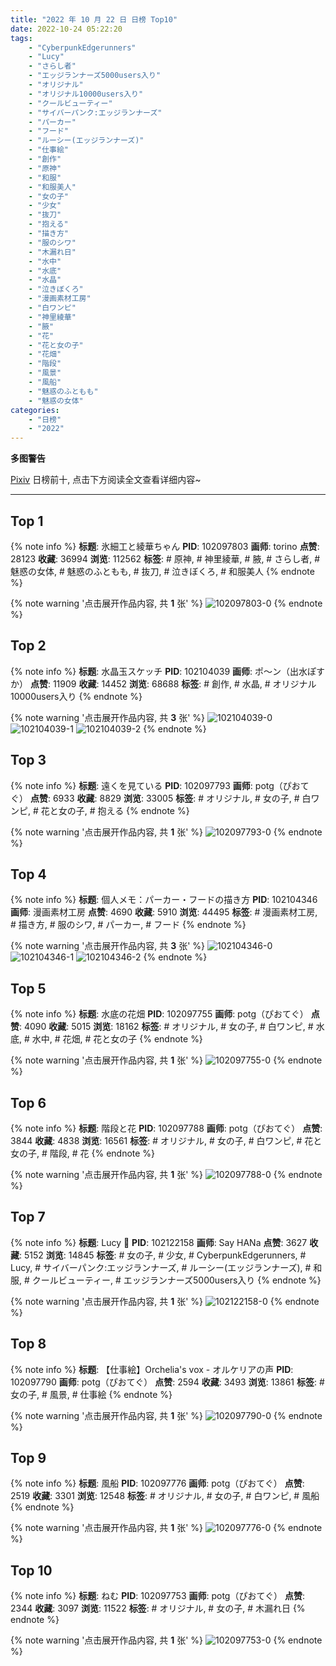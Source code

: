 ```yaml
---
title: "2022 年 10 月 22 日 日榜 Top10"
date: 2022-10-24 05:22:20
tags:
    - "CyberpunkEdgerunners"
    - "Lucy"
    - "さらし者"
    - "エッジランナーズ5000users入り"
    - "オリジナル"
    - "オリジナル10000users入り"
    - "クールビューティー"
    - "サイバーパンク:エッジランナーズ"
    - "パーカー"
    - "フード"
    - "ルーシー(エッジランナーズ)"
    - "仕事絵"
    - "創作"
    - "原神"
    - "和服"
    - "和服美人"
    - "女の子"
    - "少女"
    - "抜刀"
    - "抱える"
    - "描き方"
    - "服のシワ"
    - "木漏れ日"
    - "水中"
    - "水底"
    - "水晶"
    - "泣きぼくろ"
    - "漫画素材工房"
    - "白ワンピ"
    - "神里綾華"
    - "腋"
    - "花"
    - "花と女の子"
    - "花畑"
    - "階段"
    - "風景"
    - "風船"
    - "魅惑のふともも"
    - "魅惑の女体"
categories:
    - "日榜"
    - "2022"
---
```


<i class="fa fa-triangle-exclamation"></i>**多图警告**<i class="fa fa-triangle-exclamation"></i>

[Pixiv](https://www.pixiv.net/) 日榜前十, 点击下方阅读全文查看详细内容~

<!-- more -->

---

## Top 1

{% note info %}
**标题**: 氷細工と綾華ちゃん
**PID**: 102097803 **画师**: torino
**点赞**: 28123 **收藏**: 36994 **浏览**: 112562
**标签**: # 原神, # 神里綾華, # 腋, # さらし者, # 魅惑の女体, # 魅惑のふともも, # 抜刀, # 泣きぼくろ, # 和服美人
{% endnote %}

{% note warning '点击展开作品内容, 共 **1** 张' %}
![102097803-0](https://i.pixiv.re/img-original/img/2022/10/21/00/00/11/102097803_p0.jpg)
{% endnote %}

## Top 2

{% note info %}
**标题**: 水晶玉スケッチ
**PID**: 102104039 **画师**: ポ～ン（出水ぽすか）
**点赞**: 11909 **收藏**: 14452 **浏览**: 68688
**标签**: # 創作, # 水晶, # オリジナル10000users入り
{% endnote %}

{% note warning '点击展开作品内容, 共 **3** 张' %}
![102104039-0](https://i.pixiv.re/img-original/img/2022/10/21/07/30/01/102104039_p0.jpg)
![102104039-1](https://i.pixiv.re/img-original/img/2022/10/21/07/30/01/102104039_p1.jpg)
![102104039-2](https://i.pixiv.re/img-original/img/2022/10/21/07/30/01/102104039_p2.jpg)
{% endnote %}

## Top 3

{% note info %}
**标题**: 遠くを見ている
**PID**: 102097793 **画师**: potg（ぴおてぐ）
**点赞**: 6933 **收藏**: 8829 **浏览**: 33005
**标签**: # オリジナル, # 女の子, # 白ワンピ, # 花と女の子, # 抱える
{% endnote %}

{% note warning '点击展开作品内容, 共 **1** 张' %}
![102097793-0](https://i.pixiv.re/img-original/img/2022/10/21/00/00/10/102097793_p0.jpg)
{% endnote %}

## Top 4

{% note info %}
**标题**: 個人メモ：パーカー・フードの描き方
**PID**: 102104346 **画师**: 漫画素材工房
**点赞**: 4690 **收藏**: 5910 **浏览**: 44495
**标签**: # 漫画素材工房, # 描き方, # 服のシワ, # パーカー, # フード
{% endnote %}

{% note warning '点击展开作品内容, 共 **3** 张' %}
![102104346-0](https://i.pixiv.re/img-original/img/2022/10/21/08/00/03/102104346_p0.jpg)
![102104346-1](https://i.pixiv.re/img-original/img/2022/10/21/08/00/03/102104346_p1.jpg)
![102104346-2](https://i.pixiv.re/img-original/img/2022/10/21/08/00/03/102104346_p2.jpg)
{% endnote %}

## Top 5

{% note info %}
**标题**: 水底の花畑
**PID**: 102097755 **画师**: potg（ぴおてぐ）
**点赞**: 4090 **收藏**: 5015 **浏览**: 18162
**标签**: # オリジナル, # 女の子, # 白ワンピ, # 水底, # 水中, # 花畑, # 花と女の子
{% endnote %}

{% note warning '点击展开作品内容, 共 **1** 张' %}
![102097755-0](https://i.pixiv.re/img-original/img/2022/10/21/00/00/06/102097755_p0.jpg)
{% endnote %}

## Top 6

{% note info %}
**标题**: 階段と花
**PID**: 102097788 **画师**: potg（ぴおてぐ）
**点赞**: 3844 **收藏**: 4838 **浏览**: 16561
**标签**: # オリジナル, # 女の子, # 白ワンピ, # 花と女の子, # 階段, # 花
{% endnote %}

{% note warning '点击展开作品内容, 共 **1** 张' %}
![102097788-0](https://i.pixiv.re/img-original/img/2022/10/21/01/23/00/102097788_p0.jpg)
{% endnote %}

## Top 7

{% note info %}
**标题**: Lucy 🌙
**PID**: 102122158 **画师**: Say HANa
**点赞**: 3627 **收藏**: 5152 **浏览**: 14845
**标签**: # 女の子, # 少女, # CyberpunkEdgerunners, # Lucy, # サイバーパンク:エッジランナーズ, # ルーシー(エッジランナーズ), # 和服, # クールビューティー, # エッジランナーズ5000users入り
{% endnote %}

{% note warning '点击展开作品内容, 共 **1** 张' %}
![102122158-0](https://i.pixiv.re/img-original/img/2022/10/22/00/00/06/102122158_p0.png)
{% endnote %}

## Top 8

{% note info %}
**标题**: 【仕事絵】Orchelia's vox - オルケリアの声
**PID**: 102097790 **画师**: potg（ぴおてぐ）
**点赞**: 2594 **收藏**: 3493 **浏览**: 13861
**标签**: # 女の子, # 風景, # 仕事絵
{% endnote %}

{% note warning '点击展开作品内容, 共 **1** 张' %}
![102097790-0](https://i.pixiv.re/img-original/img/2022/10/21/00/00/10/102097790_p0.jpg)
{% endnote %}

## Top 9

{% note info %}
**标题**: 風船
**PID**: 102097776 **画师**: potg（ぴおてぐ）
**点赞**: 2519 **收藏**: 3301 **浏览**: 12548
**标签**: # オリジナル, # 女の子, # 白ワンピ, # 風船
{% endnote %}

{% note warning '点击展开作品内容, 共 **1** 张' %}
![102097776-0](https://i.pixiv.re/img-original/img/2022/10/21/00/00/08/102097776_p0.jpg)
{% endnote %}

## Top 10

{% note info %}
**标题**: ねむ
**PID**: 102097753 **画师**: potg（ぴおてぐ）
**点赞**: 2344 **收藏**: 3097 **浏览**: 11522
**标签**: # オリジナル, # 女の子, # 木漏れ日
{% endnote %}

{% note warning '点击展开作品内容, 共 **1** 张' %}
![102097753-0](https://i.pixiv.re/img-original/img/2022/10/21/00/00/06/102097753_p0.jpg)
{% endnote %}
